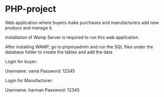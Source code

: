 # PHP-project

Web application where buyers make purchases and manufacturers add new producs and manage it.

Installation of Wamp Server is required to run this web application.

After installing WAMP, go to phpmyadmin and run the SQL files under the database folder to create the tables and add the data

Login for buyer: 

Username: vania
Password: 12345

Login for Manufacturer:

Username: harman
Password: 12345

